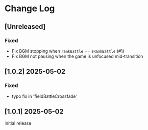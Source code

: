 <!-- markdownlint-disable MD013 MD024 -->

# Change Log

## [Unreleased]

### Fixed

- Fix BGM stopping when `rankBattle` == `sRankBattle` (#1)
- Fix BGM not pausing when the game is unfocused mid-transition

## [1.0.2] 2025-05-02

### Fixed

- typo fix in 'fieldBattleCrossfade'

## [1.0.1] 2025-05-02

Initial release
